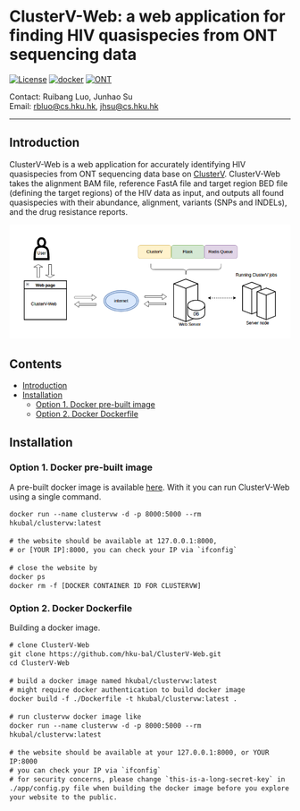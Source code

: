 # ClusterV-Web: a web application for finding HIV quasispecies from ONT sequencing data

[![License](https://img.shields.io/badge/License-BSD%203--Clause-blue.svg)](https://opensource.org/licenses/BSD-3-Clause) 
[![docker](https://img.shields.io/badge/build-docker-brightgreen)](https://www.docker.com/)
[![ONT](https://img.shields.io/badge/Support-ONT-005c75)](https://nanoporetech.com/)




Contact: Ruibang Luo, Junhao Su  
Email: rbluo@cs.hku.hk, jhsu@cs.hku.hk  

----

## Introduction

ClusterV-Web is a web application for accurately identifying HIV quasispecies from ONT sequencing data base on [ClusterV](https://github.com/HKU-BAL/ClusterV).
ClusterV-Web takes the alignment BAM file, reference FastA file and target region BED file (defining the target regions) of the HIV data as input, and outputs all found quasispecies with their abundance, alignment, variants (SNPs and INDELs), and the drug resistance reports.


<img src="./app/static/web.png" width = "800" alt="ClusterV web">


## Contents

* [Introduction](#introduction)
* [Installation](#installation)
  + [Option 1. Docker pre-built image](#option-1-docker-pre-built-image)
  + [Option 2. Docker Dockerfile](#option-2-docker-dockerfile)

## Installation

### Option 1. Docker pre-built image
A pre-built docker image is available [here](https://hub.docker.com/r/hkubal/clustervw). With it you can run ClusterV-Web using a single command.

```
docker run --name clustervw -d -p 8000:5000 --rm hkubal/clustervw:latest

# the website should be available at 127.0.0.1:8000, 
# or [YOUR IP]:8000, you can check your IP via `ifconfig`

# close the website by
docker ps
docker rm -f [DOCKER CONTAINER ID FOR CLUSTERVW]
```



### Option 2. Docker Dockerfile
Building a docker image.
```
# clone ClusterV-Web
git clone https://github.com/hku-bal/ClusterV-Web.git
cd ClusterV-Web

# build a docker image named hkubal/clustervw:latest
# might require docker authentication to build docker image 
docker build -f ./Dockerfile -t hkubal/clustervw:latest .

# run clustervw docker image like 
docker run --name clustervw -d -p 8000:5000 --rm hkubal/clustervw:latest

# the website should be available at your 127.0.0.1:8000, or YOUR IP:8000
# you can check your IP via `ifconfig`
# for security concerns, please change `this-is-a-long-secret-key` in ./app/config.py file when building the docker image before you explore your website to the public.

```
